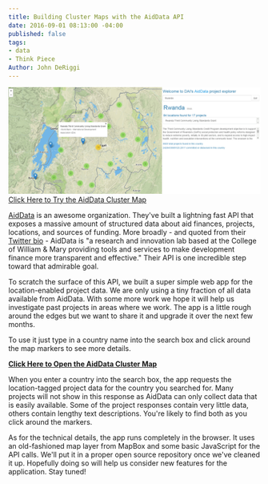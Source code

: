 ```yaml
---
title: Building Cluster Maps with the AidData API
date: 2016-09-01 08:13:00 -04:00
published: false
tags:
- data
- Think Piece
Author: John DeRiggi
---
```


![aiddataclient.PNG](/uploads/aiddataclient.PNG)
[Click Here to Try the AidData Cluster Map](http://daiblogviz.s3-website-us-east-1.amazonaws.com/)

[AidData](http://aiddata.org/) is an awesome organization. They've built a lightning fast API that exposes a massive amount of structured data about aid finances, projects, locations, and sources of funding.  More broadly  - and quoted from their [Twitter bio](https://twitter.com/AidData?ref_src=twsrc%5Egoogle%7Ctwcamp%5Eserp%7Ctwgr%5Eauthor) - AidData is "a research and innovation lab based at the College of William & Mary providing tools and services to make development finance more transparent and effective."  Their API is one incredible step toward that admirable goal.

To scratch the surface of this API, we built a super simple web app for the location-enabled project data. We are only using a tiny fraction of all data available from AidData. With some more work we hope it will help us investigate past projects in areas where we work. The app is a little rough around the edges but we want to share it and upgrade it over the next few months.

To use it just type in a country name into the search box and click around the map markers to see more details.
<!--more-->

**[Click Here to Open the AidData Cluster Map](http://daiblogviz.s3-website-us-east-1.amazonaws.com/)**

When you enter a country into the search box, the app requests the location-tagged project data for the country you searched for. Many projects will not show in this response as AidData can only collect data that is easily available.  Some of the project responses contain very little data, others contain lengthy text descriptions. You're likely to find both as you click around the markers.

As for the technical details, the app runs completely in the browser. It uses an old-fashioned map layer from MapBox and some basic JavaScript for the API calls. We'll put it in a proper open source repository once we've cleaned it up. Hopefully doing so will help us consider new features for the application.  Stay tuned!